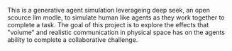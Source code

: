 This is a generative agent simulation leverageing deep seek, an open scource llm modle, to simulate human like agents as they work together to complete a task. The goal of this project is to explore the effects that "volume" and realistic communication in physical space has on the agents ability to complete a collaborative challenge.